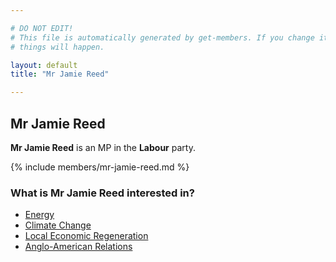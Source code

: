 ```yaml
---

# DO NOT EDIT!
# This file is automatically generated by get-members. If you change it, bad
# things will happen.

layout: default
title: "Mr Jamie Reed"

---
```


## Mr Jamie Reed

**Mr Jamie Reed** is an MP in the **Labour** party.

{% include members/mr-jamie-reed.md %}

### What is Mr Jamie Reed interested in?


* [Energy](/interests/energy.html)
* [Climate Change](/interests/climate-change.html)
* [Local Economic Regeneration](/interests/local-economic-regeneration.html)
* [Anglo-American Relations](/interests/anglo-american-relations.html)
